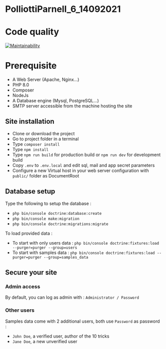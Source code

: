 # PolliottiParnell_6_14092021

# Code quality
[![Maintainability](https://api.codeclimate.com/v1/badges/ce9ee9a821219f870f93/maintainability)](https://codeclimate.com/github/NichoSeb2/PolliottiParnell_6_14092021/maintainability)

# Prerequisite
* A Web Server (Apache, Nginx...)
* PHP 8.0
* Composer
* NodeJs
* A Database engine (Mysql, PostgreSQL...)
* SMTP server accessible from the machine hosting the site

## Site installation
* Clone or download the project
* Go to project folder in a terminal
* Type `composer install`
* Type `npm install`
* Type `npm run build` for production build or `npm run dev` for development build
* Copy `.env` to `.env.local` and edit sql, mail and app secret parameters
* Configure a new Virtual host in your web server configuration with `public/` folder as DocumentRoot

## Database setup
Type the following to setup the database :
 * `php bin/console doctrine:database:create`
 * `php bin/console make:migration`
 * `php bin/console doctrine:migrations:migrate`

To load provided data :
 * To start with only users data : `php bin/console doctrine:fixtures:load --purger=purger --group=users`
 * To start with samples data : `php bin/console doctrine:fixtures:load --purger=purger --group=samples_data`

## Secure your site
### Admin access 
By default, you can log as admin with : `Administrator / Password`

### Other users
Samples data come with 2 additional users, both use `Password` as password :
* `John Doe`, a verified user, author of the 10 tricks
* `Jane Doe`, a new unverified user  
